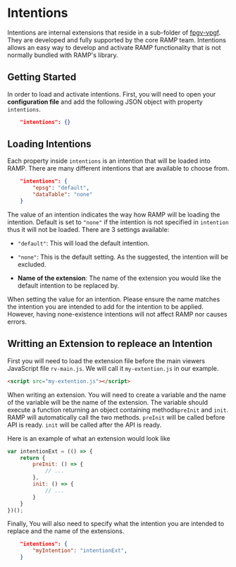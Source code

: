 # Intentions

Intentions are internal extensions that reside in a sub-folder of [fpgv-vpgf](https://github.com/fgpv-vpgf/fgpv-vpgf). They are developed and fully supported by the core RAMP team. Intentions allows an easy way to develop and activate RAMP functionality that is not normally bundled with RAMP's library.

## Getting Started

In order to load and activate intentions. First, you will need to open your **configuration file** and add the following JSON object with property `intentions`.

```json
    "intentions": {}
```

## Loading Intentions

Each property inside `intentions` is an intention that will be loaded into RAMP. There are many different intentions that are available to choose from.

```json
    "intentions": {
        "epsg": "default",
        "dataTable": "none"
    }
```

The value of an intention indicates the way how RAMP will be loading the intention. Default is set to `"none"` if the intention is not specified in `intention` thus it will not be loaded. There are 3 settings available:

- `"default"`: This will load the default intention.

- `"none"`: This is the default setting.  As the suggested, the intention will be excluded.

- **Name of the extension**: The name of the extension you would like the default intention to be replaced by.

<p class="danger">
    When setting the value for an intention. Please ensure the name matches the intention you are intended to add for the intention to be applied. However, having none-existence intentions will not affect RAMP nor causes errors.
<p>

## Writting an Extension to repleace an Intention

First you will need to load the extension file before the main viewers JavaScript file `rv-main.js`. We will call it `my-extention.js` in our example.

```html
<script src="my-extention.js"></script>
```

When writing an extension. You will need to create a variable and the name of the variable will be the name of the extension. The variable should execute a function returning an object containing methods`preInit` and `init`. RAMP will automatically call the two methods. `preInit` will be called before API is ready. `init` will be called after the API is ready.

Here is an example of what an extension would look like

```js
var intentionExt = (() => {
    return {
        preInit: () => {
            // ...
        },
        init: () => {
            // ...
        }
    }
})();
```

Finally, You will also need to specify what the intention you are intended to replace and the name of the extensions.

```json
    "intentions": {
        "myIntention": "intentionExt",
    }
```
